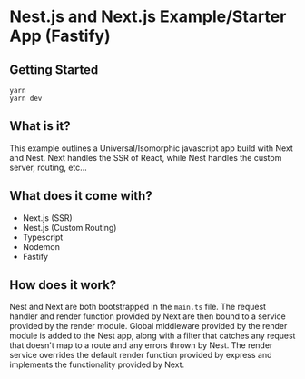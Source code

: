 # Nest.js and Next.js Example/Starter App (Fastify)

## Getting Started

```
yarn
yarn dev
```

## What is it?

This example outlines a Universal/Isomorphic javascript app build with Next and Nest.  Next
handles the SSR of React, while Nest handles the custom server, routing, etc...

## What does it come with?

- Next.js (SSR)
- Nest.js (Custom Routing)
- Typescript
- Nodemon
- Fastify

## How does it work?

Nest and Next are both bootstrapped in the `main.ts` file.  The request handler and render function
provided by Next are then bound to a service provided by the render module.  Global middleware provided
by the render module is added to the Nest app, along with a filter that catches any request that
doesn't map to a route and any errors thrown by Nest.  The render service overrides the default 
render function provided by express and implements the functionality provided by Next.